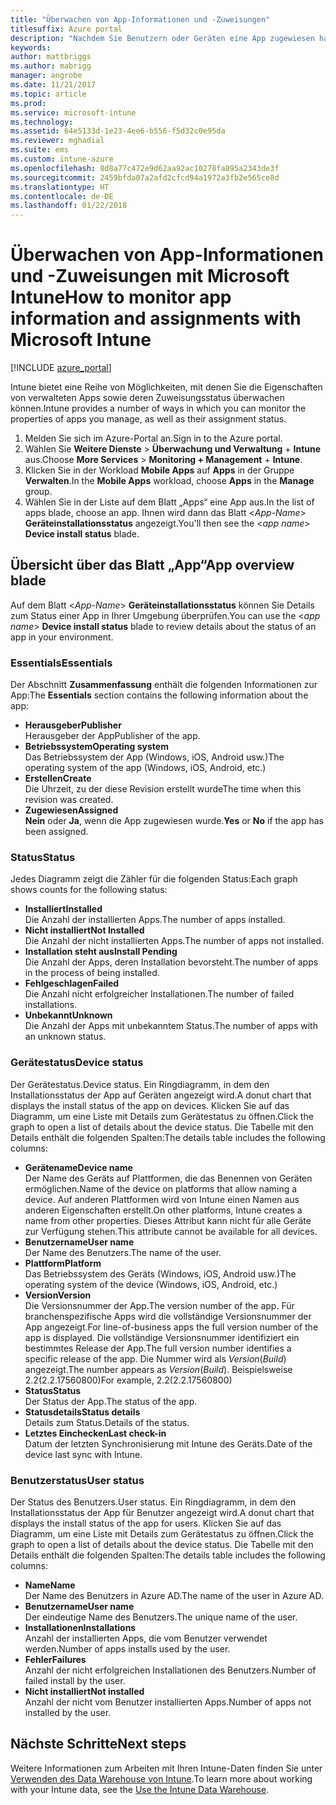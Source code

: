 ```yaml
---
title: "Überwachen von App-Informationen und -Zuweisungen"
titlesuffix: Azure portal
description: "Nachdem Sie Benutzern oder Geräten eine App zugewiesen haben, können Sie mithilfe dieser Informationen den Status der App überwachen."
keywords: 
author: mattbriggs
ms.author: mabrigg
manager: angrobe
ms.date: 11/21/2017
ms.topic: article
ms.prod: 
ms.service: microsoft-intune
ms.technology: 
ms.assetid: 64e5133d-1e23-4ee6-b556-f5d32c0e95da
ms.reviewer: mghadial
ms.suite: ems
ms.custom: intune-azure
ms.openlocfilehash: 8d8a77c472e9d62aa92ac10278fa895a2343de3f
ms.sourcegitcommit: 2459bfda07a2afd2cfcd94a1972a3fb2e565ce8d
ms.translationtype: HT
ms.contentlocale: de-DE
ms.lasthandoff: 01/22/2018
---
```

# <a name="how-to-monitor-app-information-and-assignments-with-microsoft-intune"></a><span data-ttu-id="ebad4-103">Überwachen von App-Informationen und -Zuweisungen mit Microsoft Intune</span><span class="sxs-lookup"><span data-stu-id="ebad4-103">How to monitor app information and assignments with Microsoft Intune</span></span>

[!INCLUDE [azure_portal](./includes/azure_portal.md)]

<span data-ttu-id="ebad4-104">Intune bietet eine Reihe von Möglichkeiten, mit denen Sie die Eigenschaften von verwalteten Apps sowie deren Zuweisungsstatus überwachen können.</span><span class="sxs-lookup"><span data-stu-id="ebad4-104">Intune provides a number of ways in which you can monitor the properties of apps you manage, as well as their assignment status.</span></span>

1. <span data-ttu-id="ebad4-105">Melden Sie sich im Azure-Portal an.</span><span class="sxs-lookup"><span data-stu-id="ebad4-105">Sign in to the Azure portal.</span></span>
2. <span data-ttu-id="ebad4-106">Wählen Sie **Weitere Dienste** > **Überwachung und Verwaltung** + **Intune** aus.</span><span class="sxs-lookup"><span data-stu-id="ebad4-106">Choose **More Services** > **Monitoring + Management** + **Intune**.</span></span>
3. <span data-ttu-id="ebad4-107">Klicken Sie in der Workload **Mobile Apps** auf **Apps** in der Gruppe **Verwalten**.</span><span class="sxs-lookup"><span data-stu-id="ebad4-107">In the **Mobile Apps** workload, choose **Apps** in the **Manage** group.</span></span>
5. <span data-ttu-id="ebad4-108">Wählen Sie in der Liste auf dem Blatt „Apps“ eine App aus.</span><span class="sxs-lookup"><span data-stu-id="ebad4-108">In the list of apps blade, choose an app.</span></span> <span data-ttu-id="ebad4-109">Ihnen wird dann das Blatt <*App-Name*> **Geräteinstallationsstatus** angezeigt.</span><span class="sxs-lookup"><span data-stu-id="ebad4-109">You'll then see the <*app name*> **Device install status** blade.</span></span>

## <a name="app-overview-blade"></a><span data-ttu-id="ebad4-110">Übersicht über das Blatt „App“</span><span class="sxs-lookup"><span data-stu-id="ebad4-110">App overview blade</span></span>

<span data-ttu-id="ebad4-111">Auf dem Blatt <*App-Name*> **Geräteinstallationsstatus** können Sie Details zum Status einer App in Ihrer Umgebung überprüfen.</span><span class="sxs-lookup"><span data-stu-id="ebad4-111">You can use the <*app name*> **Device install status** blade to review details about the status of an app in your environment.</span></span>

### <a name="essentials"></a><span data-ttu-id="ebad4-112">Essentials</span><span class="sxs-lookup"><span data-stu-id="ebad4-112">Essentials</span></span>

<span data-ttu-id="ebad4-113">Der Abschnitt **Zusammenfassung** enthält die folgenden Informationen zur App:</span><span class="sxs-lookup"><span data-stu-id="ebad4-113">The **Essentials** section contains the following information about the app:</span></span>

 - <span data-ttu-id="ebad4-114">**Herausgeber**</span><span class="sxs-lookup"><span data-stu-id="ebad4-114">**Publisher**</span></span>  
<span data-ttu-id="ebad4-115">Herausgeber der App</span><span class="sxs-lookup"><span data-stu-id="ebad4-115">Publisher of the app.</span></span>
 - <span data-ttu-id="ebad4-116">**Betriebssystem**</span><span class="sxs-lookup"><span data-stu-id="ebad4-116">**Operating system**</span></span>  
<span data-ttu-id="ebad4-117">Das Betriebssystem der App (Windows, iOS, Android usw.)</span><span class="sxs-lookup"><span data-stu-id="ebad4-117">The operating system of the app  (Windows, iOS, Android, etc.)</span></span>
 - <span data-ttu-id="ebad4-118">**Erstellen**</span><span class="sxs-lookup"><span data-stu-id="ebad4-118">**Create**</span></span>  
<span data-ttu-id="ebad4-119">Die Uhrzeit, zu der diese Revision erstellt wurde</span><span class="sxs-lookup"><span data-stu-id="ebad4-119">The time when this revision was created.</span></span>
 - <span data-ttu-id="ebad4-120">**Zugewiesen**</span><span class="sxs-lookup"><span data-stu-id="ebad4-120">**Assigned**</span></span>  
<span data-ttu-id="ebad4-121">**Nein** oder **Ja**, wenn die App zugewiesen wurde.</span><span class="sxs-lookup"><span data-stu-id="ebad4-121">**Yes** or **No** if the app has been assigned.</span></span>

### <a name="status"></a><span data-ttu-id="ebad4-122">Status</span><span class="sxs-lookup"><span data-stu-id="ebad4-122">Status</span></span>
<span data-ttu-id="ebad4-123">Jedes Diagramm zeigt die Zähler für die folgenden Status:</span><span class="sxs-lookup"><span data-stu-id="ebad4-123">Each graph shows counts for the following status:</span></span>

 - <span data-ttu-id="ebad4-124">**Installiert**</span><span class="sxs-lookup"><span data-stu-id="ebad4-124">**Installed**</span></span>  
<span data-ttu-id="ebad4-125">Die Anzahl der installierten Apps.</span><span class="sxs-lookup"><span data-stu-id="ebad4-125">The number of apps installed.</span></span>
 - <span data-ttu-id="ebad4-126">**Nicht installiert**</span><span class="sxs-lookup"><span data-stu-id="ebad4-126">**Not Installed**</span></span>  
<span data-ttu-id="ebad4-127">Die Anzahl der nicht installierten Apps.</span><span class="sxs-lookup"><span data-stu-id="ebad4-127">The number of apps not installed.</span></span>
 - <span data-ttu-id="ebad4-128">**Installation steht aus**</span><span class="sxs-lookup"><span data-stu-id="ebad4-128">**Install Pending**</span></span>  
<span data-ttu-id="ebad4-129">Die Anzahl der Apps, deren Installation bevorsteht.</span><span class="sxs-lookup"><span data-stu-id="ebad4-129">The number of apps in the process of being installed.</span></span>
 - <span data-ttu-id="ebad4-130">**Fehlgeschlagen**</span><span class="sxs-lookup"><span data-stu-id="ebad4-130">**Failed**</span></span>  
<span data-ttu-id="ebad4-131">Die Anzahl nicht erfolgreicher Installationen.</span><span class="sxs-lookup"><span data-stu-id="ebad4-131">The number of failed installations.</span></span>
 - <span data-ttu-id="ebad4-132">**Unbekannt**</span><span class="sxs-lookup"><span data-stu-id="ebad4-132">**Unknown**</span></span>  
<span data-ttu-id="ebad4-133">Die Anzahl der Apps mit unbekanntem Status.</span><span class="sxs-lookup"><span data-stu-id="ebad4-133">The number of apps with an unknown status.</span></span>

### <a name="device-status"></a><span data-ttu-id="ebad4-134">Gerätestatus</span><span class="sxs-lookup"><span data-stu-id="ebad4-134">Device status</span></span>

<span data-ttu-id="ebad4-135">Der Gerätestatus.</span><span class="sxs-lookup"><span data-stu-id="ebad4-135">Device status.</span></span> <span data-ttu-id="ebad4-136">Ein Ringdiagramm, in dem den Installationsstatus der App auf Geräten angezeigt wird.</span><span class="sxs-lookup"><span data-stu-id="ebad4-136">A donut chart that displays the install status of the app on devices.</span></span> <span data-ttu-id="ebad4-137">Klicken Sie auf das Diagramm, um eine Liste mit Details zum Gerätestatus zu öffnen.</span><span class="sxs-lookup"><span data-stu-id="ebad4-137">Click the graph to open a list of details about the device status.</span></span> <span data-ttu-id="ebad4-138">Die Tabelle mit den Details enthält die folgenden Spalten:</span><span class="sxs-lookup"><span data-stu-id="ebad4-138">The details table includes the following columns:</span></span>

 - <span data-ttu-id="ebad4-139">**Gerätename**</span><span class="sxs-lookup"><span data-stu-id="ebad4-139">**Device name**</span></span>  
<span data-ttu-id="ebad4-140">Der Name des Geräts auf Plattformen, die das Benennen von Geräten ermöglichen.</span><span class="sxs-lookup"><span data-stu-id="ebad4-140">Name of the device on platforms that allow naming a device.</span></span> <span data-ttu-id="ebad4-141">Auf anderen Plattformen wird von Intune einen Namen aus anderen Eigenschaften erstellt.</span><span class="sxs-lookup"><span data-stu-id="ebad4-141">On other platforms, Intune creates a name from other properties.</span></span> <span data-ttu-id="ebad4-142">Dieses Attribut kann nicht für alle Geräte zur Verfügung stehen.</span><span class="sxs-lookup"><span data-stu-id="ebad4-142">This attribute cannot be available for all devices.</span></span>
 - <span data-ttu-id="ebad4-143">**Benutzername**</span><span class="sxs-lookup"><span data-stu-id="ebad4-143">**User name**</span></span>  
<span data-ttu-id="ebad4-144">Der Name des Benutzers.</span><span class="sxs-lookup"><span data-stu-id="ebad4-144">The name of the user.</span></span>
 - <span data-ttu-id="ebad4-145">**Plattform**</span><span class="sxs-lookup"><span data-stu-id="ebad4-145">**Platform**</span></span>  
<span data-ttu-id="ebad4-146">Das Betriebssystem des Geräts (Windows, iOS, Android usw.)</span><span class="sxs-lookup"><span data-stu-id="ebad4-146">The operating system of the device (Windows, iOS, Android, etc.)</span></span>
 - <span data-ttu-id="ebad4-147">**Version**</span><span class="sxs-lookup"><span data-stu-id="ebad4-147">**Version**</span></span>  
<span data-ttu-id="ebad4-148">Die Versionsnummer der App.</span><span class="sxs-lookup"><span data-stu-id="ebad4-148">The version number of the app.</span></span> <span data-ttu-id="ebad4-149">Für branchenspezifische Apps wird die vollständige Versionsnummer der App angezeigt.</span><span class="sxs-lookup"><span data-stu-id="ebad4-149">For line-of-business apps the full version number of the app is displayed.</span></span> <span data-ttu-id="ebad4-150">Die vollständige Versionsnummer identifiziert ein bestimmtes Release der App.</span><span class="sxs-lookup"><span data-stu-id="ebad4-150">The full version number identifies a specific release of the app.</span></span> <span data-ttu-id="ebad4-151">Die Nummer wird als _Version_(_Build_) angezeigt.</span><span class="sxs-lookup"><span data-stu-id="ebad4-151">The number appears as _Version_(_Build_).</span></span> <span data-ttu-id="ebad4-152">Beispielsweise 2.2(2.2.17560800)</span><span class="sxs-lookup"><span data-stu-id="ebad4-152">For example, 2.2(2.2.17560800)</span></span>
 - <span data-ttu-id="ebad4-153">**Status**</span><span class="sxs-lookup"><span data-stu-id="ebad4-153">**Status**</span></span>  
<span data-ttu-id="ebad4-154">Der Status der App.</span><span class="sxs-lookup"><span data-stu-id="ebad4-154">The status of the app.</span></span>
 - <span data-ttu-id="ebad4-155">**Statusdetails**</span><span class="sxs-lookup"><span data-stu-id="ebad4-155">**Status details**</span></span>  
<span data-ttu-id="ebad4-156">Details zum Status.</span><span class="sxs-lookup"><span data-stu-id="ebad4-156">Details of the status.</span></span>
 - <span data-ttu-id="ebad4-157">**Letztes Einchecken**</span><span class="sxs-lookup"><span data-stu-id="ebad4-157">**Last check-in**</span></span>  
<span data-ttu-id="ebad4-158">Datum der letzten Synchronisierung mit Intune des Geräts.</span><span class="sxs-lookup"><span data-stu-id="ebad4-158">Date of the device last sync with Intune.</span></span>


### <a name="user-status"></a><span data-ttu-id="ebad4-159">Benutzerstatus</span><span class="sxs-lookup"><span data-stu-id="ebad4-159">User status</span></span>

<span data-ttu-id="ebad4-160">Der Status des Benutzers.</span><span class="sxs-lookup"><span data-stu-id="ebad4-160">User status.</span></span> <span data-ttu-id="ebad4-161">Ein Ringdiagramm, in dem den Installationsstatus der App für Benutzer angezeigt wird.</span><span class="sxs-lookup"><span data-stu-id="ebad4-161">A donut chart that displays the install status of the app for users.</span></span> <span data-ttu-id="ebad4-162">Klicken Sie auf das Diagramm, um eine Liste mit Details zum Gerätestatus zu öffnen.</span><span class="sxs-lookup"><span data-stu-id="ebad4-162">Click the graph to open a list of details about the device status.</span></span> <span data-ttu-id="ebad4-163">Die Tabelle mit den Details enthält die folgenden Spalten:</span><span class="sxs-lookup"><span data-stu-id="ebad4-163">The details table includes the following columns:</span></span>
 - <span data-ttu-id="ebad4-164">**Name**</span><span class="sxs-lookup"><span data-stu-id="ebad4-164">**Name**</span></span>  
<span data-ttu-id="ebad4-165">Der Name des Benutzers in Azure AD.</span><span class="sxs-lookup"><span data-stu-id="ebad4-165">The name of the user in Azure AD.</span></span>
 - <span data-ttu-id="ebad4-166">**Benutzername**</span><span class="sxs-lookup"><span data-stu-id="ebad4-166">**User name**</span></span>  
<span data-ttu-id="ebad4-167">Der eindeutige Name des Benutzers.</span><span class="sxs-lookup"><span data-stu-id="ebad4-167">The unique name of the user.</span></span>
 - <span data-ttu-id="ebad4-168">**Installationen**</span><span class="sxs-lookup"><span data-stu-id="ebad4-168">**Installations**</span></span>  
<span data-ttu-id="ebad4-169">Anzahl der installierten Apps, die vom Benutzer verwendet werden.</span><span class="sxs-lookup"><span data-stu-id="ebad4-169">Number of apps installs used by the user.</span></span>
 - <span data-ttu-id="ebad4-170">**Fehler**</span><span class="sxs-lookup"><span data-stu-id="ebad4-170">**Failures**</span></span>  
<span data-ttu-id="ebad4-171">Anzahl der nicht erfolgreichen Installationen des Benutzers.</span><span class="sxs-lookup"><span data-stu-id="ebad4-171">Number of failed install by the user.</span></span>
 - <span data-ttu-id="ebad4-172">**Nicht installiert**</span><span class="sxs-lookup"><span data-stu-id="ebad4-172">**Not installed**</span></span>  
<span data-ttu-id="ebad4-173">Anzahl der nicht vom Benutzer installierten Apps.</span><span class="sxs-lookup"><span data-stu-id="ebad4-173">Number of apps not installed by the user.</span></span>


## <a name="next-steps"></a><span data-ttu-id="ebad4-174">Nächste Schritte</span><span class="sxs-lookup"><span data-stu-id="ebad4-174">Next steps</span></span>

<span data-ttu-id="ebad4-175">Weitere Informationen zum Arbeiten mit Ihren Intune-Daten finden Sie unter [Verwenden des Data Warehouse von Intune](reports-nav-create-intune-reports.md).</span><span class="sxs-lookup"><span data-stu-id="ebad4-175">To learn more about working with your Intune data, see the [Use the Intune Data Warehouse](reports-nav-create-intune-reports.md).</span></span>